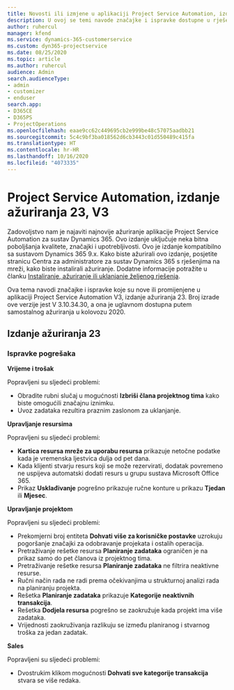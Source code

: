 ```yaml
---
title: Novosti ili izmjene u aplikaciji Project Service Automation, izdanje ažuriranja 23, V3
description: U ovoj se temi navode značajke i ispravke dostupne u rješenju Project Service Automation, izdanje ažuriranja 23, V3.
author: ruhercul
manager: kfend
ms.service: dynamics-365-customerservice
ms.custom: dyn365-projectservice
ms.date: 08/25/2020
ms.topic: article
ms.author: ruhercul
audience: Admin
search.audienceType:
- admin
- customizer
- enduser
search.app:
- D365CE
- D365PS
- ProjectOperations
ms.openlocfilehash: eaae9cc62c449695cb2e999be48c57075aadbb21
ms.sourcegitcommit: 5c4c9bf3ba018562d6cb3443c01d550489c415fa
ms.translationtype: HT
ms.contentlocale: hr-HR
ms.lasthandoff: 10/16/2020
ms.locfileid: "4073335"
---
```

# <a name="project-service-automation-update-release-23-v3"></a>Project Service Automation, izdanje ažuriranja 23, V3

Zadovoljstvo nam je najaviti najnovije ažuriranje aplikacije Project Service Automation za sustav Dynamics 365. Ovo izdanje uključuje neka bitna poboljšanja kvalitete, značajki i upotrebljivosti. Ovo je izdanje kompatibilno sa sustavom Dynamics 365 9.x. Kako biste ažurirali ovo izdanje, posjetite stranicu Centra za administratore za sustav Dynamics 365 s rješenjima na mreži, kako biste instalirali ažuriranje. Dodatne informacije potražite u članku [Instaliranje, ažuriranje ili uklanjanje željenog rješenja](https://docs.microsoft.com/power-platform/admin/install-remove-preferred-solution).

Ova tema navodi značajke i ispravke koje su nove ili promijenjene u aplikaciji Project Service Automation V3, izdanje ažuriranja 23. Broj izrade ove verzije jest V 3.10.34.30, a ona je uglavnom dostupna putem samostalnog ažuriranja u kolovozu 2020.

## <a name="update-release-23"></a>Izdanje ažuriranja 23

### <a name="bug-fixes"></a>Ispravke pogrešaka

**Vrijeme i trošak**

Popravljeni su sljedeći problemi:
- Obradite rubni slučaj u mogućnosti **Izbriši člana projektnog tima** kako biste omogućili značajnu iznimku.
- Uvoz zadataka rezultira praznim zaslonom za uklanjanje.

**Upravljanje resursima**

Popravljeni su sljedeći problemi:

- **Kartica resursa mreže za uporabu resursa** prikazuje netočne podatke kada je vremenska ljestvica dulja od pet dana.
- Kada klijenti stvarju resurs koji se može rezervirati, dodatak povremeno ne uspijeva automatski dodati resurs u grupu sustava Microsoft Office 365.
- Prikaz **Usklađivanje** pogrešno prikazuje ručne konture u prikazu **Tjedan** ili **Mjesec**.

**Upravljanje projektom**

Popravljeni su sljedeći problemi:

- Prekomjerni broj entiteta **Dohvati više za korisničke postavke** uzrokuju pogoršanje značajki za odobravanje projekata i ostalih operacija.
- Pretraživanje rešetke resursa **Planiranje zadataka** ograničen je na prikaz samo do pet članova iz projektnog tima. 
- Pretraživanje rešetke resursa **Planiranje zadataka** ne filtrira neaktivne resurse.
- Ručni način rada ne radi prema očekivanjima u strukturnoj analizi rada na planiranju projekta.
- Rešetka **Planiranje zadataka** prikazuje **Kategorije neaktivnih transakcija**.
- Rešetka **Dodjela resursa** pogrešno se zaokružuje kada projekt ima više zadataka.
- Vrijednosti zaokruživanja razlikuju se između planiranog i stvarnog troška za jedan zadatak.

**Sales**

Popravljeni su sljedeći problemi:

- Dvostrukim klikom mogućnosti **Dohvati sve kategorije transakcija** stvara se više redaka.
